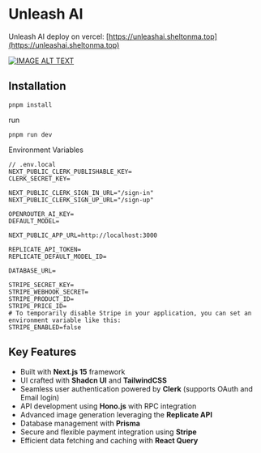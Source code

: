 # Unleash AI

Unleash AI deploy on vercel: [https://unleashai.sheltonma.top](https://unleashai.sheltonma.top)

[![IMAGE ALT TEXT](http://img.youtube.com/vi/LXRpLb70-9o/0.jpg)](https://www.youtube.com/watch?v=LXRpLb70-9o "Showcasing a SaaS AI Platform with Next.js 15, Stripe, Prisma, and Clerk")

## Installation

```shell
pnpm install
```

run

```shell
pnpm run dev
```

Environment Variables

```.env
// .env.local
NEXT_PUBLIC_CLERK_PUBLISHABLE_KEY=
CLERK_SECRET_KEY=

NEXT_PUBLIC_CLERK_SIGN_IN_URL="/sign-in"
NEXT_PUBLIC_CLERK_SIGN_UP_URL="/sign-up"

OPENROUTER_AI_KEY=
DEFAULT_MODEL=

NEXT_PUBLIC_APP_URL=http://localhost:3000

REPLICATE_API_TOKEN=
REPLICATE_DEFAULT_MODEL_ID=

DATABASE_URL=

STRIPE_SECRET_KEY=
STRIPE_WEBHOOK_SECRET=
STRIPE_PRODUCT_ID=
STRIPE_PRICE_ID=
# To temporarily disable Stripe in your application, you can set an environment variable like this:
STRIPE_ENABLED=false
```

## Key Features

- Built with **Next.js 15** framework  
- UI crafted with **Shadcn UI** and **TailwindCSS**  
- Seamless user authentication powered by **Clerk** (supports OAuth and Email login)  
- API development using **Hono.js** with RPC integration  
- Advanced image generation leveraging the **Replicate API**  
- Database management with **Prisma**  
- Secure and flexible payment integration using **Stripe**  
- Efficient data fetching and caching with **React Query**  
